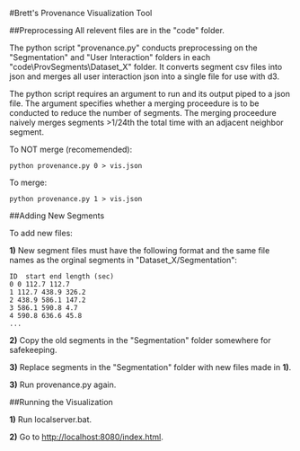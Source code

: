 #Brett's Provenance Visualization Tool


##Preprocessing
All relevent files are in the "code" folder.

The python script "provenance.py" conducts preprocessing on the "Segmentation" and "User Interaction" folders in each "code\ProvSegments\Dataset_X" folder. 
It converts segment csv files into json and merges all user interaction json into a single file for use with d3.

The python script requires an argument to run and its output piped to a json file. The argument specifies whether a merging proceedure is to be conducted to reduce the number of segments. The merging proceedure naively merges segments >1/24th the total time with an adjacent neighbor segment.

To NOT merge (recomemended):
```
python provenance.py 0 > vis.json
```

To merge:
```
python provenance.py 1 > vis.json
```

##Adding New Segments


To add new files:

**1)** New segment files must have the following format and the same file names as the orginal segments in "Dataset_X/Segmentation":
```
ID  start end length (sec)
0 0 112.7 112.7
1 112.7 438.9 326.2
2 438.9 586.1 147.2
3 586.1 590.8 4.7
4 590.8 636.6 45.8
...
```

**2)** Copy the old segments in the "Segmentation" folder somewhere for safekeeping.

**3)** Replace segments in the "Segmentation" folder with new files made in **1)**.

**3)** Run provenance.py again.

##Running the Visualization

**1)** Run localserver.bat.

**2)** Go to [http://localhost:8080/index.html](http://localhost:8080/index.html).
